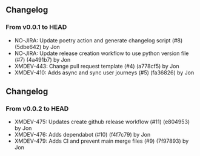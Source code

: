 ## Changelog
### From v0.0.1 to HEAD

- NO-JIRA: Update poetry action and generate changelog script (#8) (5dbe642) by Jon
- NO-JIRA: Update release creation workflow to use python version file (#7) (4a491b7) by Jon
- XMDEV-443: Change pull request template (#4) (a778cf5) by Jon
- XMDEV-410: Adds async and sync user journeys (#5) (fa36826) by Jon

## Changelog
### From v0.0.2 to HEAD

- XMDEV-475: Updates create github release workflow (#11) (e804953) by Jon
- XMDEV-476: Adds dependabot (#10) (f4f7c79) by Jon
- XMDEV-479: Adds CI and prevent main merge files (#9) (7f97893) by Jon

